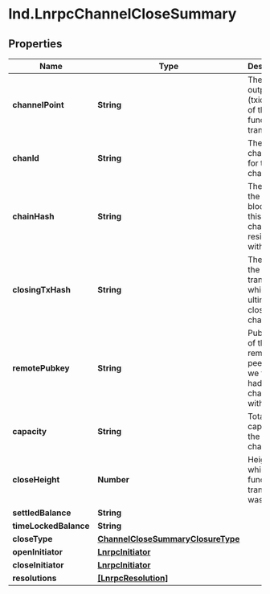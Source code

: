 # lnd.LnrpcChannelCloseSummary

## Properties

Name | Type | Description | Notes
------------ | ------------- | ------------- | -------------
**channelPoint** | **String** | The outpoint (txid:index) of the funding transaction. | [optional] 
**chanId** | **String** | The unique channel ID for the channel. | [optional] 
**chainHash** | **String** | The hash of the genesis block that this channel resides within. | [optional] 
**closingTxHash** | **String** | The txid of the transaction which ultimately closed this channel. | [optional] 
**remotePubkey** | **String** | Public key of the remote peer that we formerly had a channel with. | [optional] 
**capacity** | **String** | Total capacity of the channel. | [optional] 
**closeHeight** | **Number** | Height at which the funding transaction was spent. | [optional] 
**settledBalance** | **String** |  | [optional] 
**timeLockedBalance** | **String** |  | [optional] 
**closeType** | [**ChannelCloseSummaryClosureType**](ChannelCloseSummaryClosureType.md) |  | [optional] 
**openInitiator** | [**LnrpcInitiator**](LnrpcInitiator.md) |  | [optional] 
**closeInitiator** | [**LnrpcInitiator**](LnrpcInitiator.md) |  | [optional] 
**resolutions** | [**[LnrpcResolution]**](LnrpcResolution.md) |  | [optional] 


